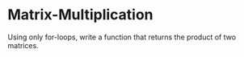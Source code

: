 # Matrix-Multiplication
Using only for-loops, write a function that returns the product of two matrices.
